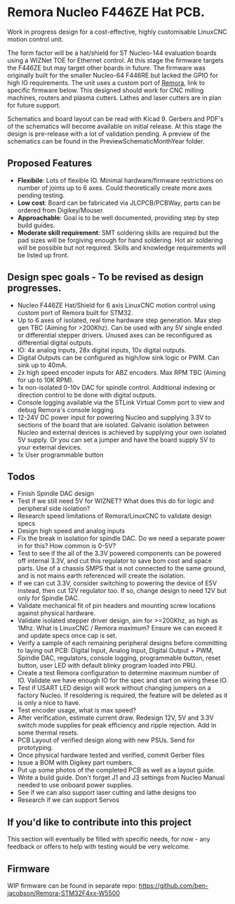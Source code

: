 # Remora Nucleo F446ZE Hat PCB.
Work in progress design for a cost-effective, highly customisable LinuxCNC motion control unit.

The form factor will be a hat/shield for ST Nucleo-144 evaluation boards using a WIZNet TOE for Ethernet control. At this stage the firmware targets the F446ZE but may target other boards in future. The firmware was originally built for the smaller Nucleo-64 F446RE but lacked the GPIO for high IO requirements. The unit uses a custom port of [Remora](https://github.com/scottalford75/Remora), link to specific firmware below. This designed should work for CNC milling machines, routers and plasma cutters. Lathes and laser cutters are in plan for future support.  

Schematics and board layout can be read with Kicad 9. Gerbers and PDF's of the schematics will become available on initial release. At this stage the design is pre-release with a lot of validation pending. A preview of the schematics can be found in the PreviewSchematicMonthYear folder. 

## Proposed Features
- **Flexibile**: Lots of flexible IO. Minimal hardware/firmware restrictions on number of joints up to 6 axes. Could theoretically create more axes pending testing.
- **Low cost**: Board can be fabricated via JLCPCB/PCBWay, parts can be ordered from Digikey/Mouser. 
- **Approachable**: Goal is to be well documented, providing step by step build guides.
- **Moderate skill requirement**: SMT soldering skills are required but the pad sizes will be forgiving enough for hand soldering. Hot air soldering will be possible but not required. Skills and knowledge requirements will be listed up front. 

## Design spec goals - To be revised as design progresses.
- Nucleo F446ZE Hat/Shield for 6 axis LinuxCNC motion control using custom port of Remora built for STM32.
- Up to 6 axes of isolated, real time hardware step generation. Max step gen TBC (Aiming for >200Khz). Can be used with any 5V single ended or differential stepper drivers. Unused axes can be reconfigured as differential digital outputs.   
- IO: 4x analog inputs, 28x digital inputs, 10x digital outputs. 
- Digital Outputs can be configured as high/low sink logic or PWM. Can sink up to 40mA.
- 2x high speed encoder inputs for ABZ encoders. Max RPM TBC (Aiming for up to 10K RPM). 
- 1x non-isolated 0-10v DAC for spindle control. Additional indexing or direction control to be done with digital outputs.
- Console logging available via the STLink Virtual Comm port to view and debug Remora's console logging.
- 12-24V DC power input for powering Nucleo and supplying 3.3V to sections of the board that are isolated. Galvanic isolation between Nucleo and external devices is achieved by supplying your own isolated 5V supply. Or you can set a jumper and have the board supply 5V to your external devices. 
- 1x User programmable button

## Todos
- Finish Spindle DAC design
- Test if we still need 5V for WIZNET? What does this do for logic and peripheral side isolation?
- Research speed limitations of Remora/LinuxCNC to validate design specs
- Design high speed and analog inputs
- Fix the break in isolation for spindle DAC. Do we need a separate power in for this? How common is 0-5V? 
- Test to see if the all of the 3.3V powered components can be powered off internal 3.3V, and cut this regulator to save bom cost and space 
 parts. Use of a chassis SMPS that is not connected to the same ground, and is not mains earth referenced will create the isolation. 
- If we can cut 3.3V, consider switching to powering the device of E5V instead, then cut 12V regulator too. If so, change design to need 12V but only for Spindle DAC. 
- Validate mechanical fit of pin headers and mounting screw locations against physical hardware.
- Validate isolated stepper driver design, aim for >=200Khz, as high as 1Mhz. What is LinuxCNC / Remora maximum? Ensure we can exceed it and update specs once cap is set.
- Verify a sample of each remaining peripheral designs before committing to laying out PCB: Digital Input, Analog Input, Digital Output + PWM, Spindle DAC, regulators, console logging, programmable button, reset button, user LED with default blinky program loaded into PRU.  
- Create a test Remora configuration to determine maximum number of IO. Validate we have enough IO for the spec and start on wiring these IO.
- Test if USART LED design will work without changing jumpers on a factory Nucleo. If resoldering is required, the feature will be deleted as it is only a nice to have. 
- Test encoder usage, what is max speed? 
- After verification, estimate current draw. Redesign 12V, 5V and 3.3V switch mode supplies for peak efficiency and ripple rejection. Add in some thermal resets.
- PCB Layout of verified design along with new PSUs. Send for prototyping.
- Once physical hardware tested and verified, commit Gerber files
- Issue a BOM with Digikey part numbers.
- Put up some photos of the completed PCB as well as a layout guide. 
- Write a build guide. Don't forget J1 and J3 settings from Nucleo Manual needed to use onboard power supplies.
- See if we can also support laser cutting and lathe designs too 
- Research if we can support Servos

## If you'd like to contribute into this project
This section will eventually be filled with specific needs, for now - any feedback or offers to help with testing would be very welcome. 

## Firmware
WIP firmware can be found in separate repo: https://github.com/ben-jacobson/Remora-STM32F4xx-W5500